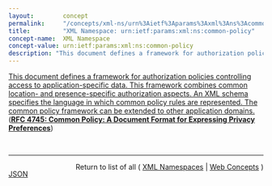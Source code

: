 ```yaml
---
layout:        concept
permalink:     "/concepts/xml-ns/urn%3Aietf%3Aparams%3Axml%3Ans%3Acommon-policy"
title:         "XML Namespace: urn:ietf:params:xml:ns:common-policy"
concept-name:  XML Namespace
concept-value: urn:ietf:params:xml:ns:common-policy
description: "This document defines a framework for authorization policies controlling access to application-specific data. This framework combines common location- and presence-specific authorization aspects. An XML schema specifies the language in which common policy rules are represented. The common policy framework can be extended to other application domains."
---
```


[This document defines a framework for authorization policies controlling access to application-specific data. This framework combines common location- and presence-specific authorization aspects. An XML schema specifies the language in which common policy rules are represented. The common policy framework can be extended to other application domains.](https://datatracker.ietf.org/doc/html/rfc4745#section-15.1 "Read documentation for XML Namespace &#34;urn:ietf:params:xml:ns:common-policy&#34;") (**[RFC 4745: Common Policy: A Document Format for Expressing Privacy Preferences](/specs/IETF/RFC/4745 "This document defines a framework for authorization policies controlling access to application-specific data. This framework combines common location- and presence-specific authorization aspects. An XML schema specifies the language in which common policy rules are represented. The common policy framework can be extended to other application domains.")**)

<br/>
<hr/>

<p style="float : left"><a href="./urn:ietf:params:xml:ns:common-policy.json" title="JSON representing this particular Web Concept value">JSON</a></p>
<p style="text-align: right">Return to list of all ( <a href="../xml-ns/">XML Namespaces</a> | <a href="../">Web Concepts</a> )</p>
